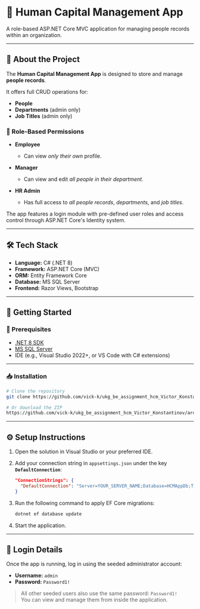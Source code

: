 # 👥 Human Capital Management App

A role-based ASP.NET Core MVC application for managing people records within an organization.

---

## 📖 About the Project

The **Human Capital Management App** is designed to store and manage **people records**.

It offers full CRUD operations for:
- **People**
- **Departments** (admin only)
- **Job Titles** (admin only)

### 🔐 Role-Based Permissions

- **Employee**  
  - Can view *only their own* profile.

- **Manager**  
  - Can view and edit *all people in their department*.

- **HR Admin**  
  - Has full access to *all people records*, *departments*, and *job titles*.

The app features a login module with pre-defined user roles and access control through ASP.NET Core's Identity system.

---

## 🛠 Tech Stack

- **Language:** C# (.NET 8)
- **Framework:** ASP.NET Core (MVC)
- **ORM:** Entity Framework Core
- **Database:** MS SQL Server
- **Frontend:** Razor Views, Bootstrap

---

## 🚀 Getting Started

### 🔧 Prerequisites

- [.NET 8 SDK](https://dotnet.microsoft.com/en-us/download/dotnet/8.0)
- [MS SQL Server](https://www.microsoft.com/en-us/sql-server)
- IDE (e.g., Visual Studio 2022+, or VS Code with C# extensions)

---

### 📥 Installation

```bash
# Clone the repository
git clone https://github.com/vick-k/ukg_be_assignment_hcm_Victor_Konstantinov.git

# Or download the ZIP
https://github.com/vick-k/ukg_be_assignment_hcm_Victor_Konstantinov/archive/refs/heads/main.zip

```
---

## ⚙️ Setup Instructions

1. Open the solution in Visual Studio or your preferred IDE.

2. Add your connection string in `appsettings.json` under the key **`DefaultConnection`**:
   ```json
   "ConnectionStrings": {
     "DefaultConnection": "Server=YOUR_SERVER_NAME;Database=HCMAppDb;Trusted_Connection=True;"
   }
3. Run the following command to apply EF Core migrations:
   ```bash
   dotnet ef database update
4. Start the application.

---

## 🔐 Login Details

Once the app is running, log in using the seeded administrator account:

- **Username:** `admin`  
- **Password:** `Password1!`

> All other seeded users also use the same password: `Password1!`  
> You can view and manage them from inside the application.
